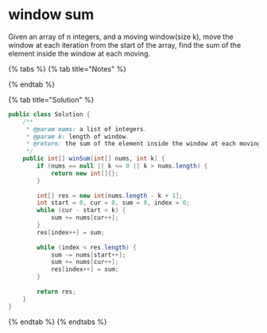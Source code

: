 # window sum

Given an array of n integers, and a moving window\(size k\), move the window at each iteration from the start of the array, find the sum of the element inside the window at each moving.

{% tabs %}
{% tab title="Notes" %}

{% endtab %}

{% tab title="Solution" %}
```java
public class Solution {
    /**
     * @param nums: a list of integers.
     * @param k: length of window.
     * @return: the sum of the element inside the window at each moving.
     */
    public int[] winSum(int[] nums, int k) {
        if (nums == null || k <= 0 || k > nums.length) {
            return new int[]{};
        }
        
        int[] res = new int[nums.length - k + 1];
        int start = 0, cur = 0, sum = 0, index = 0;
        while (cur - start < k) {
            sum += nums[cur++];
        }
        res[index++] = sum;
        
        while (index < res.length) {
            sum -= nums[start++];
            sum += nums[cur++];
            res[index++] = sum;
        }
        
        return res;
    }
}
```
{% endtab %}
{% endtabs %}

